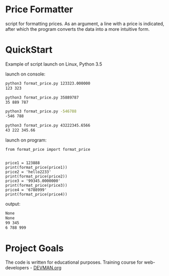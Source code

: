 # Price Formatter

script for formatting prices.
As an argument, a line with a price is indicated, after which the program converts the data into a more intuitive form.

# QuickStart

Example of script launch on Linux, Python 3.5

launch on console:

```bash
python3 format_price.py 123323.000000 
123 323

python3 format_price.py 35889787
35 889 787

python3 format_price.py -546788
-546 788

python3 format_price.py 43222345.6566
43 222 345.66
```
launch on program:
```python3
from format_price import format_price


price1 = 123888
print(format_price(price1))
price2 = 'hello2233'
print(format_price(price2))
price3 = '99345.0000000'
print(format_price(price3))
price4 = '6788999'
print(format_price(price4))
```
output:
```bash
None
None
99 345
6 788 999
```

# Project Goals

The code is written for educational purposes. Training course for web-developers - [DEVMAN.org](https://devman.org)
